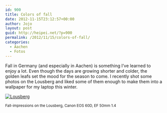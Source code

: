 ```yaml
---
id: 900
title: Colors of fall
date: 2012-11-15T23:12:57+00:00
author: Jojo
layout: post
guid: http://heipei.net/?p=900
permalink: /2012/11/15/colors-of-fall/
categories:
  - Aachen
  - Fotos
---
```

Fall in Germany (and especially in Aachen) is something I&#8217;ve learned to enjoy a lot. Even though the days are growing shorter and colder, the golden leafs set the mood for the season to come. I recently shot some photos on the Lousberg and liked some of them enough to make them into a wallpaper for my laptop this winter.

[<img data-echo="https://heipei.net/weblog/lousberg.jpg" alt="Lousberg" class="aligncenter" />](https://heipei.net/weblog/lousberg_big.png)
  
<small>Fall-impressions on the Lousberg, Canon EOS 60D, EF 50mm 1.4</small>
